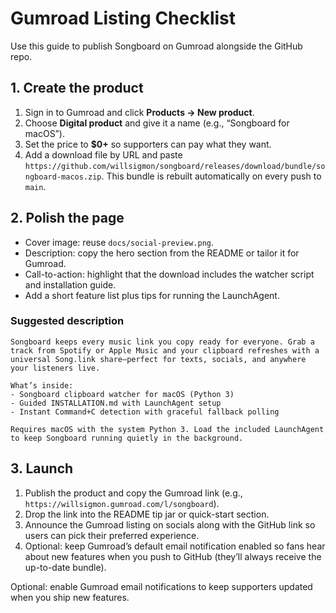 # Gumroad Listing Checklist

Use this guide to publish Songboard on Gumroad alongside the GitHub repo.

## 1. Create the product
1. Sign in to Gumroad and click **Products → New product**.
2. Choose **Digital product** and give it a name (e.g., “Songboard for macOS”).
3. Set the price to **$0+** so supporters can pay what they want.
4. Add a download file by URL and paste `https://github.com/willsigmon/songboard/releases/download/bundle/songboard-macos.zip`. This bundle is rebuilt automatically on every push to `main`.

## 2. Polish the page
- Cover image: reuse `docs/social-preview.png`.
- Description: copy the hero section from the README or tailor it for Gumroad.
- Call-to-action: highlight that the download includes the watcher script and installation guide.
- Add a short feature list plus tips for running the LaunchAgent.

### Suggested description
```
Songboard keeps every music link you copy ready for everyone. Grab a track from Spotify or Apple Music and your clipboard refreshes with a universal Song.link share—perfect for texts, socials, and anywhere your listeners live.

What’s inside:
- Songboard clipboard watcher for macOS (Python 3)
- Guided INSTALLATION.md with LaunchAgent setup
- Instant Command+C detection with graceful fallback polling

Requires macOS with the system Python 3. Load the included LaunchAgent to keep Songboard running quietly in the background.
```

## 3. Launch
1. Publish the product and copy the Gumroad link (e.g., `https://willsigmon.gumroad.com/l/songboard`).
2. Drop the link into the README tip jar or quick-start section.
3. Announce the Gumroad listing on socials along with the GitHub link so users can pick their preferred experience.
4. Optional: keep Gumroad’s default email notification enabled so fans hear about new features when you push to GitHub (they’ll always receive the up-to-date bundle).

Optional: enable Gumroad email notifications to keep supporters updated when you ship new features.

